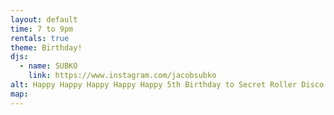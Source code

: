```yaml
---
layout: default
time: 7 to 9pm
rentals: true
theme: Birthday!
djs:
  - name: SUBKO
    link: https://www.instagram.com/jacobsubko
alt: Happy Happy Happy Happy Happy 5th Birthday to Secret Roller Disco!
map:
---
```


